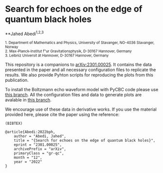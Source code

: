 # Search for echoes on the edge of quantum black holes

**Jahed Abedi<sup>1,2,3</sup>

<sub>1. Department  of  Mathematics  and  Physics,  University  of  Stavanger,  NO-4036  Stavanger,  Norway</sub><br />
<sub>2. Max-Planck-Institut  f\"ur  Gravitationsphysik,  D-30167  Hannover,  Germany</sub><br />
<sub>3. Leibniz  Universit ̈at  Hannover,  D-30167  Hannover,  Germany </sub><br />



This repository is a companions to [arXiv:2301.00025](https://arxiv.org/abs/2301.00025). It contains the data presented in the paper and all necessary configuration files to replicate the results. We also provide Pyhton scripts for reproducing the plots from this publication.

To install the Boltzmann echo waveform model with PyCBC code please use [this branch](https://github.com/jahedabedi/pycbc/tree/Boltzmann_echoes). All the configuration files and data to generate plots are avalable in [this branch](https://www.atlas.aei.uni-hannover.de/work/jahed.abedi/Echoes/combine_all/all/fixed_A/).

We encourage use of these data in derivative works. If you use the material provided here, please cite the paper using the reference:
```
(BIBTEX)

@article{Abedi:2022bph,
    author = "Abedi, Jahed",
    title = "{Search for echoes on the edge of quantum black holes}",
    eprint = "2301.00025",
    archivePrefix = "arXiv",
    primaryClass = "gr-qc",
    month = "12",
    year = "2022"
}
